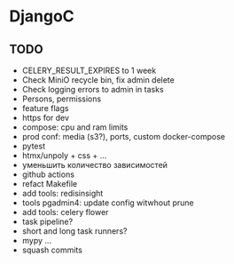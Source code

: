 # DjangoC

## TODO
- CELERY_RESULT_EXPIRES to 1 week
- Check MiniO recycle bin, fix admin delete
- Check logging errors to admin in tasks
- Persons, permissions
- feature flags
- https for dev
- compose: cpu and ram limits
- prod conf: media (s3?), ports, custom docker-compose
- pytest
- htmx/unpoly + css + ...
- уменьшить количество зависимостей
- github actions
- refact Makefile
- add tools: redisinsight
- tools pgadmin4: update config witwhout prune
- add tools: celery flower
- task pipeline?
- short and long task runners?
- mypy
  ...
- squash commits
